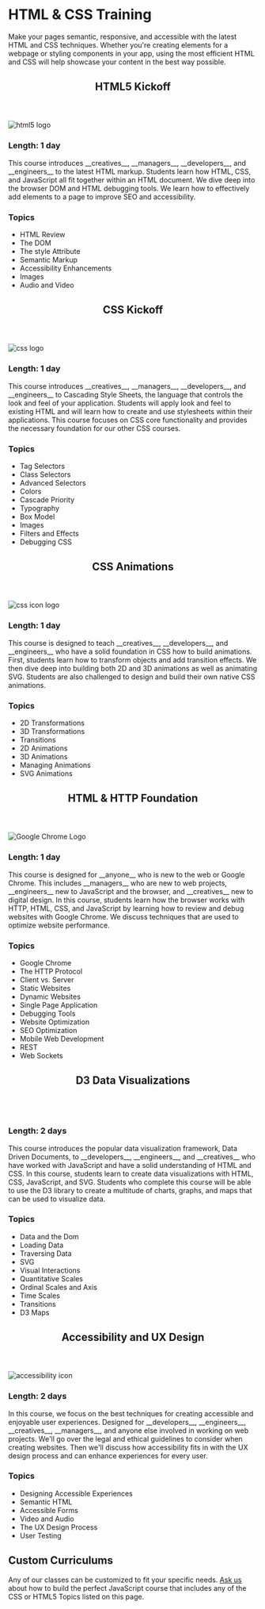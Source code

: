 HTML &amp; CSS Training
=======

Make your pages semantic, responsive, and accessible with the latest HTML and CSS techniques.
Whether you're creating elements for a webpage or styling components in your app, using the most
efficient HTML and CSS will help showcase your content in the best way possible.

<section class="mh-course">
  <header>
    <h2>HTML5 Kickoff</h2>
  </header>
  <div>
    <img src="/img/logo/html5.png" class="free" alt="html5 logo" />
    <div>
      <h3>Length: 1 day</h3>
      <p>
      This course introduces __creatives__, __managers__, __developers__, and __engineers__
      to the latest HTML markup. Students learn how HTML, CSS, and JavaScript all fit together within an HTML document. We dive deep into the browser DOM and HTML debugging tools. We learn how to effectively add elements to a page to improve SEO and accessibility.
      </p>
    </div>
    <div>
      <h3>Topics</h3>
      <ul>
        <li>HTML Review</li>
        <li>The DOM</li>
        <li>The style Attribute</li>
        <li>Semantic Markup</li>
        <li>Accessibility Enhancements</li>
        <li>Images</li>
        <li>Audio and Video</li>
      </ul>
    </div>
  </div>
</section>

<!--
<section class="mh-course">
  <header>
    <h2>HTML5 Pro</h2>
  </header>
  <div>
    <img src="/img/logo/html5-pro.png" class="free" alt="" />
    <div>
      <h3>Length: 1 day</h3>
      <p>

      </p>
    </div>
    <div>
      <h3>Topics</h3>
      <ul>
        <li>Form Validation</li>
        <li>Uploading Files</li>
        <li>Drag and Drop API</li>
        <li>SVG</li>
        <li>Canvas</li>
        <li>Geolocation</li>
        <li>Media Capture</li>
      </ul>
    </div>
  </div>
</section>
-->

<section class="mh-course">
  <header>
    <h2>CSS Kickoff</h2>
  </header>
  <div>
    <img src="/img/logo/css.png" class="free" alt="css logo" />
    <div>
      <h3>Length: 1 day</h3>
      <p>
      This course introduces __creatives__, __managers__, __developers__, and __engineers__
      to Cascading Style Sheets, the language that controls the look and feel of your application.
      Students will apply look and feel to existing HTML and will learn
      how to create and use stylesheets within their applications. This course focuses on
      CSS core functionality and provides the necessary foundation for our other CSS courses.
      </p>
    </div>
    <div>
      <h3>Topics</h3>
      <ul>
        <li>Tag Selectors</li>
        <li>Class Selectors</li>
        <li>Advanced Selectors</li>
        <li>Colors</li>
        <li>Cascade Priority</li>
        <li>Typography</li>
        <li>Box Model</li>
        <li>Images</li>
        <li>Filters and Effects</li>
        <li>Debugging CSS</li>
      </ul>
    </div>
  </div>
</section>

<section class="mh-course">
  <header>
    <h2>CSS Animations</h2>
  </header>
  <div>
    <img src="/img/logo/css.png" class="free spin-pop" alt="css icon logo" />
    <div>
      <h3>Length: 1 day</h3>
      <p>
      This course is designed to teach __creatives__, __developers__, and __engineers__
      who have a solid foundation in CSS how to build animations. First, students
      learn how to transform objects and add transition effects. We then dive deep into
      building both 2D and 3D animations as well as animating SVG. Students are also challenged
      to design and build their own native CSS animations.
      </p>
    </div>
    <div>
      <h3>Topics</h3>
      <ul>
        <li>2D Transformations</li>
        <li>3D Transformations</li>
        <li>Transitions</li>
        <li>2D Animations</li>
        <li>3D Animations</li>
        <li>Managing Animations</li>
        <li>SVG Animations</li>
      </ul>
    </div>
  </div>
</section>

<section class="mh-course">
  <header>
    <h2>HTML &amp; HTTP Foundation</h2>
  </header>
  <div>
    <img src="/img/logo/chrome.png" class="free" alt="Google Chrome Logo" />
    <div>
      <h3>Length: 1 day</h3>
      <p>
      This course is designed for __anyone__ who is new to the web or Google Chrome.
      This includes __managers__ who are new to web projects, __engineers__ new to JavaScript
      and the browser, and __creatives__ new to digital design. In this course,
      students learn how the browser works with HTTP, HTML, CSS, and JavaScript by learning
      how to review and debug websites with Google Chrome. We discuss techniques that are used
      to optimize website performance.
      </p>
    </div>
    <div>
      <h3>Topics</h3>
      <ul>
        <li>Google Chrome</li>
        <li>The HTTP Protocol</li>
        <li>Client vs. Server</li>
        <li>Static Websites</li>
        <li>Dynamic Websites</li>
        <li>Single Page Application</li>
        <li>Debugging Tools</li>
        <li>Website Optimization</li>
        <li>SEO Optimization</li>
        <li>Mobile Web Development</li>
        <li>REST</li>
        <li>Web Sockets</li>
      </ul>
    </div>
  </div>
</section>

<section class="mh-course">
  <header>
    <h2>D3 Data Visualizations</h2>
  </header>
  <div>
    <img src="/img/logo/d3.png" class="free" alt="" />
    <div>
      <h3>Length: 2 days</h3>
      <p>
      This course introduces the popular data visualization framework, Data Driven Documents, to __developers__, __engineers__, and __creatives__ who have worked with JavaScript and have a solid understanding of HTML and CSS.
      In this course, students learn to create data visualizations with HTML, CSS, JavaScript, and SVG. Students who complete this course will be able to use the D3 library to create a multitude of charts, graphs, and maps that can be used to visualize data.
      </p>
    </div>
    <div>
      <h3>Topics</h3>
      <ul>
        <li>Data and the Dom</li>
        <li>Loading Data</li>
        <li>Traversing Data</li>
        <li>SVG</li>
        <li>Visual Interactions</li>
        <li>Quantitative Scales</li>
        <li>Ordinal Scales and Axis</li>
        <li>Time Scales</li>
        <li>Transitions</li>
        <li>D3 Maps</li>
      </ul>
    </div>
  </div>
</section>

<section class="mh-course">
  <header>
    <h2>Accessibility and UX Design</h2>
  </header>
  <div>
    <img src="/img/logo/a11y.png" class="free" alt="accessibility icon" />
    <div>
      <h3>Length: 2 days</h3>
      <p>In this course, we focus on the best techniques for creating accessible and enjoyable user experiences. Designed for __developers__, __engineers__, __creatives__, __managers__, and anyone else involved in working on web projects. We'll go over the legal and ethical guidelines to consider when creating websites. Then we'll discuss how accessibility fits in with the UX design process and can enhance experiences for every user.
      </p>
    </div>
    <div>
      <h3>Topics</h3>
      <ul>
        <li>Designing Accessible Experiences</li>
        <li>Semantic HTML</li>
        <li>Accessible Forms</li>
        <li>Video and Audio</li>
        <li>The UX Design Process</li>
        <li>User Testing</li>
      </ul>
    </div>
  </div>
</section>

## Custom Curriculums
Any of our classes can be customized to fit your specific needs. <a href="/contact">Ask us</a> about how to
build the perfect JavaScript course that includes any of the CSS or HTML5 Topics
listed on this page.

